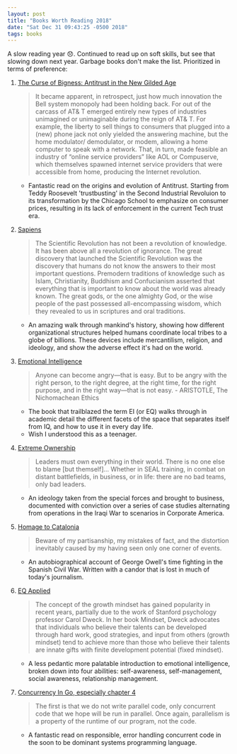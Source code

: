 ```yaml
---
layout: post
title: "Books Worth Reading 2018"
date: "Sat Dec 31 09:43:25 -0500 2018"
tags: books
---
```


A slow reading year 😞.
Continued to read up on soft skills, but see that slowing down next year. Garbage books don't make the list.
Prioritized in terms of preference:

1. [The Curse of Bigness: Antitrust in the New Gilded Age](https://smile.amazon.com/dp/B07HRLQSLG?ref_=k4w_ss_dp_lp)
    > It became apparent, in retrospect, just how much innovation the Bell system monopoly had been holding back. For out of the carcass of AT& T emerged entirely new types of industries unimagined or unimaginable during the reign of AT& T. For example, the liberty to sell things to consumers that plugged into a (new) phone jack not only yielded the answering machine, but the home modulator/ demodulator, or modem, allowing a home computer to speak with a network. That, in turn, made feasible an industry of “online service providers” like AOL or Compuserve, which themselves spawned internet service providers that were accessible from home, producing the Internet revolution.

    * Fantastic read on the origins and evolution of Antitrust. Starting from Teddy Roosevelt 'trustbusting' in the Second Industrial Revoluion
    to its transformation by the Chicago School to emphasize on consumer prices, resulting in its lack of enforcement in the current Tech trust era.

2. [Sapiens](https://smile.amazon.com/dp/B00ICN066A/ref=dp-kindle-redirect?_encoding=UTF8&btkr=1)
    > The Scientific Revolution has not been a revolution of knowledge. It has been above all a revolution of ignorance. The great discovery that launched the Scientific Revolution was the discovery that humans do not know the answers to their most important questions.
    Premodern traditions of knowledge such as Islam, Christianity, Buddhism and Confucianism asserted that everything that is important to know about the world was already known. The great gods, or the one almighty God, or the wise people of the past possessed all-encompassing wisdom, which they revealed to us in scriptures and oral traditions.

    * An amazing walk through mankind's history, showing how different organizational structures helped humans
    coordinate local tribes to a globe of billions. These devices include mercantilism, religion, and ideology, and show the adverse effect it's had on the world.

3. [Emotional Intelligence](https://smile.amazon.com/Emotional-Intelligence-Matter-More-Than-ebook/dp/B000JMKVCG/ref=sr_1_5?s=digital-text&ie=UTF8&qid=1546700114&sr=1-5&keywords=emotional+intelligence)
    > Anyone can become angry—that is easy. But to be angry with the right person, to the right degree, at the right time, for the right purpose, and in the right way—that is not easy. - ARISTOTLE, The Nichomachean Ethics

    * The book that trailblazed the term EI (or EQ) walks through in academic detail the different facets of the space that separates itself from IQ, and how to use
    it in every day life.
    * Wish I understood this as a teenager.

4. [Extreme Ownership](https://smile.amazon.com/Extreme-Ownership-U-S-Navy-SEALs-ebook/dp/B0739PYQSS/ref=sr_1_4?s=digital-text&ie=UTF8&qid=1546700069&sr=1-4&keywords=extreme+ownership)
    > Leaders must own everything in their world. There is no one else to blame [but themself]...
    > Whether in SEAL training, in combat on distant battlefields, in business, or in life: there are no bad teams, only bad leaders.

    * An ideology taken from the special forces and brought to business, documented with conviction
    over a series of case studies alternating from operations in the Iraqi War to scenarios in Corporate America.

5. [Homage to Catalonia](https://smile.amazon.com/Homage-Catalonia-George-Orwell-ebook/dp/B003K16PFU/ref=sr_1_1?s=digital-text&ie=UTF8&qid=1546700172&sr=1-1&keywords=homage+to+catalonia)
    > Beware of my partisanship, my mistakes of fact, and the distortion inevitably caused by my having seen only one corner of events.

    * An autobiographical account of George Owell's time fighting in the Spanish Civil War. Written with a candor that is lost in much of today's journalism.

6. [EQ Applied](https://smile.amazon.com/EQ-Applied-Real-World-Emotional-Intelligence-ebook/dp/B07D7K938G/ref=sr_1_1?s=digital-text&ie=UTF8&qid=1546700152&sr=1-1&keywords=eq+applied)
    > The concept of the growth mindset has gained popularity in recent years, partially due to the work of Stanford psychology professor Carol Dweck. In her book Mindset, Dweck advocates that individuals who believe their talents can be developed through hard work, good strategies, and input from others (growth mindset) tend to achieve more than those who believe their talents are innate gifts with finite development potential (fixed mindset).

    * A less pedantic more palatable introduction to emotional intelligence, broken down into four abilities: self-awareness, self-management, social awareness, relationship management.

7. [Concurrency In Go, especially chapter 4](https://smile.amazon.com/Concurrency-Go-Tools-Techniques-Developers-ebook/dp/B0742NH2SG/ref=sr_1_1?s=digital-text&ie=UTF8&qid=1546700139&sr=1-1&keywords=concurrency+in+go)
    > The first is that we do not write parallel code, only concurrent code that we hope will be run in parallel. Once again, parallelism is a property of the runtime of our program, not the code.

    * A fantastic read on responsible, error handling concurrent code in the soon to be dominant systems programming language.
